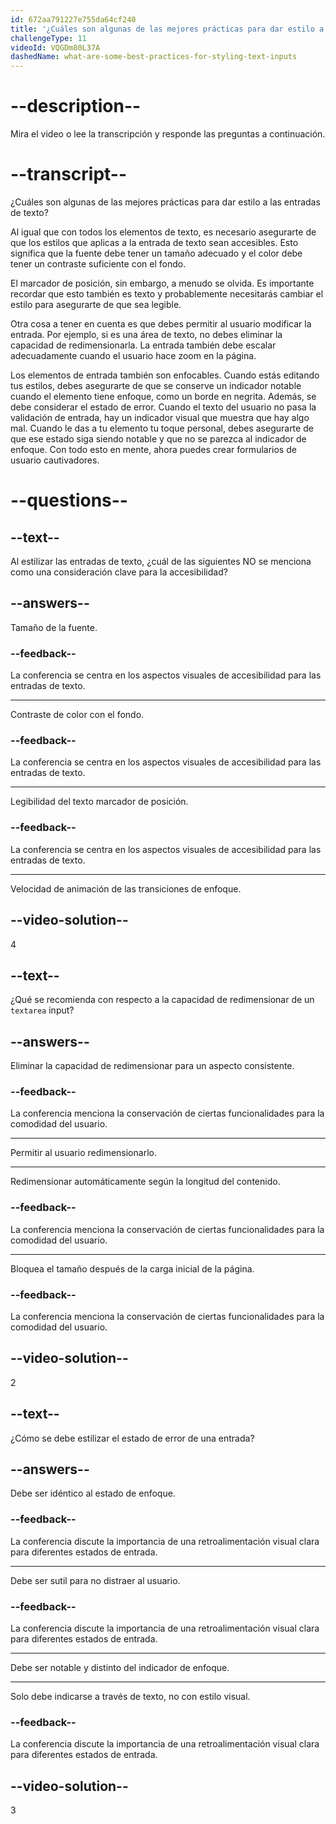 ```yaml
---
id: 672aa791227e755da64cf240
title: '¿Cuáles son algunas de las mejores prácticas para dar estilo a las entradas de texto?'
challengeType: 11
videoId: VQGDm80L37A
dashedName: what-are-some-best-practices-for-styling-text-inputs
---
```


# --description--

Mira el video o lee la transcripción y responde las preguntas a continuación.

# --transcript--

¿Cuáles son algunas de las mejores prácticas para dar estilo a las entradas de texto?

Al igual que con todos los elementos de texto, es necesario asegurarte de que los estilos que aplicas a la entrada de texto sean accesibles. Esto significa que la fuente debe tener un tamaño adecuado y el color debe tener un contraste suficiente con el fondo.

El marcador de posición, sin embargo, a menudo se olvida. Es importante recordar que esto también es texto y probablemente necesitarás cambiar el estilo para asegurarte de que sea legible.

Otra cosa a tener en cuenta es que debes permitir al usuario modificar la entrada. Por ejemplo, si es una área de texto, no debes eliminar la capacidad de redimensionarla. La entrada también debe escalar adecuadamente cuando el usuario hace zoom en la página.

Los elementos de entrada también son enfocables. Cuando estás editando tus estilos, debes asegurarte de que se conserve un indicador notable cuando el elemento tiene enfoque, como un borde en negrita. Además, se debe considerar el estado de error. Cuando el texto del usuario no pasa la validación de entrada, hay un indicador visual que muestra que hay algo mal. Cuando le das a tu elemento tu toque personal, debes asegurarte de que ese estado siga siendo notable y que no se parezca al indicador de enfoque. Con todo esto en mente, ahora puedes crear formularios de usuario cautivadores.

# --questions--

## --text--

Al estilizar las entradas de texto, ¿cuál de las siguientes NO se menciona como una consideración clave para la accesibilidad?

## --answers--

Tamaño de la fuente.

### --feedback--

La conferencia se centra en los aspectos visuales de accesibilidad para las entradas de texto.

---

Contraste de color con el fondo.

### --feedback--

La conferencia se centra en los aspectos visuales de accesibilidad para las entradas de texto.

---

Legibilidad del texto marcador de posición.

### --feedback--

La conferencia se centra en los aspectos visuales de accesibilidad para las entradas de texto.

---

Velocidad de animación de las transiciones de enfoque.

## --video-solution--

4

## --text--

¿Qué se recomienda con respecto a la capacidad de redimensionar de un `textarea` input?

## --answers--

Eliminar la capacidad de redimensionar para un aspecto consistente.

### --feedback--

La conferencia menciona la conservación de ciertas funcionalidades para la comodidad del usuario.

---

Permitir al usuario redimensionarlo.

---

Redimensionar automáticamente según la longitud del contenido.

### --feedback--

La conferencia menciona la conservación de ciertas funcionalidades para la comodidad del usuario.

---

Bloquea el tamaño después de la carga inicial de la página.

### --feedback--

La conferencia menciona la conservación de ciertas funcionalidades para la comodidad del usuario.

## --video-solution--

2

## --text--

¿Cómo se debe estilizar el estado de error de una entrada?

## --answers--

Debe ser idéntico al estado de enfoque.

### --feedback--

La conferencia discute la importancia de una retroalimentación visual clara para diferentes estados de entrada.

---

Debe ser sutil para no distraer al usuario.

### --feedback--

La conferencia discute la importancia de una retroalimentación visual clara para diferentes estados de entrada.

---

Debe ser notable y distinto del indicador de enfoque.

---

Solo debe indicarse a través de texto, no con estilo visual.

### --feedback--

La conferencia discute la importancia de una retroalimentación visual clara para diferentes estados de entrada.

## --video-solution--

3

